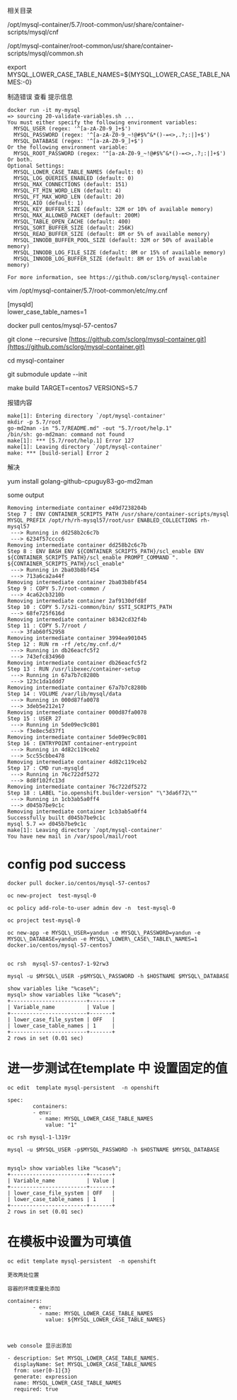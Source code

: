 相关目录

/opt/mysql-container/5.7/root-common/usr/share/container-scripts/mysql/cnf

/opt/mysql-container/root-common/usr/share/container-scripts/mysql/common.sh

export MYSQL\_LOWER\_CASE\_TABLE\_NAMES=${MYSQL\_LOWER\_CASE\_TABLE\_NAMES:-0}

制造错误 查看 提示信息

```
docker run -it my-mysql
=> sourcing 20-validate-variables.sh ...
You must either specify the following environment variables:
  MYSQL_USER (regex: '^[a-zA-Z0-9_]+$')
  MYSQL_PASSWORD (regex: '^[a-zA-Z0-9_~!@#$%^&*()-=<>,.?;:|]+$')
  MYSQL_DATABASE (regex: '^[a-zA-Z0-9_]+$')
Or the following environment variable:
  MYSQL_ROOT_PASSWORD (regex: '^[a-zA-Z0-9_~!@#$%^&*()-=<>,.?;:|]+$')
Or both.
Optional Settings:
  MYSQL_LOWER_CASE_TABLE_NAMES (default: 0)
  MYSQL_LOG_QUERIES_ENABLED (default: 0)
  MYSQL_MAX_CONNECTIONS (default: 151)
  MYSQL_FT_MIN_WORD_LEN (default: 4)
  MYSQL_FT_MAX_WORD_LEN (default: 20)
  MYSQL_AIO (default: 1)
  MYSQL_KEY_BUFFER_SIZE (default: 32M or 10% of available memory)
  MYSQL_MAX_ALLOWED_PACKET (default: 200M)
  MYSQL_TABLE_OPEN_CACHE (default: 400)
  MYSQL_SORT_BUFFER_SIZE (default: 256K)
  MYSQL_READ_BUFFER_SIZE (default: 8M or 5% of available memory)
  MYSQL_INNODB_BUFFER_POOL_SIZE (default: 32M or 50% of available memory)
  MYSQL_INNODB_LOG_FILE_SIZE (default: 8M or 15% of available memory)
  MYSQL_INNODB_LOG_BUFFER_SIZE (default: 8M or 15% of available memory)

For more information, see https://github.com/sclorg/mysql-container
```

vim /opt/mysql-container/5.7/root-common/etc/my.cnf

\[mysqld\]  
lower\_case\_table\_names=1

docker pull centos/mysql-57-centos7

git clone --recursive [https://github.com/sclorg/mysql-container.git](https://github.com/sclorg/mysql-container.git)

cd mysql-container

git submodule update --init

make build TARGET=centos7 VERSIONS=5.7

报错内容

    make[1]: Entering directory `/opt/mysql-container'
    mkdir -p 5.7/root
    go-md2man -in "5.7/README.md" -out "5.7/root/help.1"
    /bin/sh: go-md2man: command not found
    make[1]: *** [5.7/root/help.1] Error 127
    make[1]: Leaving directory `/opt/mysql-container'
    make: *** [build-serial] Error 2

解决

yum install golang-github-cpuguy83-go-md2man

some output

    Removing intermediate container e49d7238204b
    Step 7 : ENV CONTAINER_SCRIPTS_PATH /usr/share/container-scripts/mysql MYSQL_PREFIX /opt/rh/rh-mysql57/root/usr ENABLED_COLLECTIONS rh-mysql57
     ---> Running in dd258b2c6c7b
     ---> 6234f57cccc6
    Removing intermediate container dd258b2c6c7b
    Step 8 : ENV BASH_ENV ${CONTAINER_SCRIPTS_PATH}/scl_enable ENV ${CONTAINER_SCRIPTS_PATH}/scl_enable PROMPT_COMMAND ". ${CONTAINER_SCRIPTS_PATH}/scl_enable"
     ---> Running in 2ba03b8bf454
     ---> 713a6ca2a44f
    Removing intermediate container 2ba03b8bf454
    Step 9 : COPY 5.7/root-common /
     ---> 4ca62cb3210b
    Removing intermediate container 2af9130dfd8f
    Step 10 : COPY 5.7/s2i-common/bin/ $STI_SCRIPTS_PATH
     ---> 68fe725f616d
    Removing intermediate container b8342cd32f4b
    Step 11 : COPY 5.7/root /
     ---> 3fab60f52958
    Removing intermediate container 3994ea901045
    Step 12 : RUN rm -rf /etc/my.cnf.d/*
     ---> Running in db26eacfc5f2
     ---> 743efc834960
    Removing intermediate container db26eacfc5f2
    Step 13 : RUN /usr/libexec/container-setup
     ---> Running in 67a7b7c8280b
     ---> 123c1da1ddd7
    Removing intermediate container 67a7b7c8280b
    Step 14 : VOLUME /var/lib/mysql/data
     ---> Running in 000d87fa0078
     ---> 3deb5e212e17
    Removing intermediate container 000d87fa0078
    Step 15 : USER 27
     ---> Running in 5de09ec9c801
     ---> f3e8ec5d37f1
    Removing intermediate container 5de09ec9c801
    Step 16 : ENTRYPOINT container-entrypoint
     ---> Running in 4d82c119ceb2
     ---> 5cc55cbbe478
    Removing intermediate container 4d82c119ceb2
    Step 17 : CMD run-mysqld
     ---> Running in 76c722df5272
     ---> 8d8f102fc13d
    Removing intermediate container 76c722df5272
    Step 18 : LABEL "io.openshift.builder-version" "\"3da6f72\""
     ---> Running in 1cb3ab5a0ff4
     ---> d045b7be9c1c
    Removing intermediate container 1cb3ab5a0ff4
    Successfully built d045b7be9c1c
    mysql 5.7 => d045b7be9c1c
    make[1]: Leaving directory `/opt/mysql-container'
    You have new mail in /var/spool/mail/root

# config pod  success

```
docker pull docker.io/centos/mysql-57-centos7

oc new-project  test-mysql-0

oc policy add-role-to-user admin dev -n  test-mysql-0

oc project test-mysql-0

oc new-app -e MYSQL\_USER=yandun -e MYSQL\_PASSWORD=yandun -e MYSQL\_DATABASE=yandun -e MYSQL\_LOWER\_CASE\_TABLE\_NAMES=1 docker.io/centos/mysql-57-centos7


oc rsh  mysql-57-centos7-1-92rw3

mysql -u $MYSQL\_USER -p$MYSQL\_PASSWORD -h $HOSTNAME $MYSQL\_DATABASE

show variables like "%case%";
mysql> show variables like "%case%";
+------------------------+-------+
| Variable_name          | Value |
+------------------------+-------+
| lower_case_file_system | OFF   |
| lower_case_table_names | 1     |
+------------------------+-------+
2 rows in set (0.01 sec)
```

# 进一步测试在template 中 设置固定的值

```
oc edit  template mysql-persistent  -n openshift

spec:
        containers:
        - env:
          - name: MYSQL_LOWER_CASE_TABLE_NAMES
            value: "1"

oc rsh mysql-1-l319r

mysql -u $MYSQL_USER -p$MYSQL_PASSWORD -h $HOSTNAME $MYSQL_DATABASE


mysql> show variables like "%case%";
+------------------------+-------+
| Variable_name          | Value |
+------------------------+-------+
| lower_case_file_system | OFF   |
| lower_case_table_names | 1     |
+------------------------+-------+
2 rows in set (0.01 sec)
```

# 在模板中设置为可填值

```
oc edit template mysql-persistent  -n openshift

更改两处位置

容器的环境变量处添加

containers:
        - env:
          - name: MYSQL_LOWER_CASE_TABLE_NAMES
            value: ${MYSQL_LOWER_CASE_TABLE_NAMES}



web console 显示出添加

- description: Set MYSQL_LOWER_CASE_TABLE_NAMES.
  displayName: Set MYSQL_LOWER_CASE_TABLE_NAMES
  from: user[0-1]{3}
  generate: expression
  name: MYSQL_LOWER_CASE_TABLE_NAMES
  required: true
```



